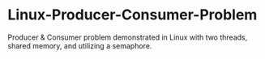 # Linux-Producer-Consumer-Problem
Producer &amp; Consumer problem demonstrated in Linux with two threads, shared memory, and utilizing a semaphore.
